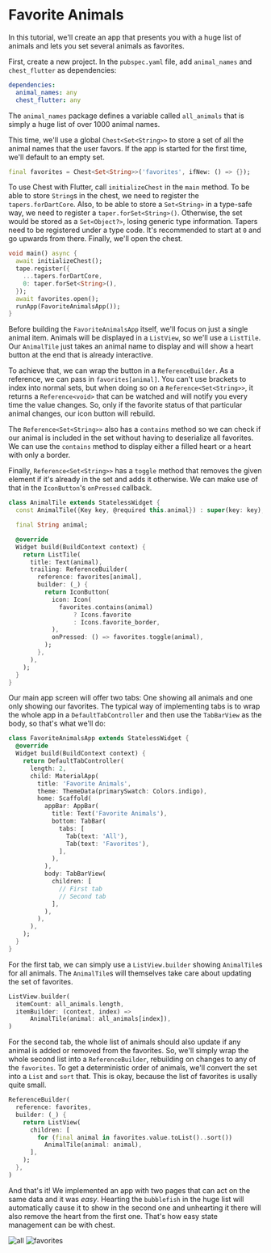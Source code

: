 # Favorite Animals

In this tutorial, we'll create an app that presents you with a huge list of animals and lets you set several animals as favorites.

First, create a new project.
In the `pubspec.yaml` file, add `animal_names` and `chest_flutter` as dependencies:

```yaml
dependencies:
  animal_names: any
  chest_flutter: any
```

The `animal_names` package defines a variable called `all_animals` that is simply a huge list of over 1000 animal names.

This time, we'll use a global `Chest<Set<String>>` to store a set of all the animal names that the user favors.
If the app is started for the first time, we'll default to an empty set.

```dart
final favorites = Chest<Set<String>>('favorites', ifNew: () => {});
```

To use Chest with Flutter, call `initializeChest` in the `main` method.
To be able to store `String`s in the chest, we need to register the `tapers.forDartCore`.
Also, to be able to store a `Set<String>` in a type-safe way, we need to register a `taper.forSet<String>()`.
Otherwise, the set would be stored as a `Set<Object?>`, losing generic type information.
Tapers need to be registered under a type code.
It's recommended to start at `0` and go upwards from there.
Finally, we'll open the chest.

```dart
void main() async {
  await initializeChest();
  tape.register({
    ...tapers.forDartCore,
    0: taper.forSet<String>(),
  });
  await favorites.open();
  runApp(FavoriteAnimalsApp());
}
```

Before building the `FavoriteAnimalsApp` itself, we'll focus on just a single animal item.
Animals will be displayed in a `ListView`, so we'll use a `ListTile`.
Our `AnimalTile` just takes an animal name to display and will show a heart button at the end that is already interactive.

To achieve that, we can wrap the button in a `ReferenceBuilder`.
As a reference, we can pass in `favorites[animal]`.
You can't use brackets to index into normal sets, but when doing so on a `Reference<Set<String>>`, it returns a `Reference<void>` that can be watched and will notify you every time the value changes.
So, only if the favorite status of that particular animal changes, our icon button will rebuild.

The `Reference<Set<String>>` also has a `contains` method so we can check if our animal is included in the set without having to deserialize all favorites.
We can use the `contains` method to display either a filled heart or a heart with only a border.

Finally, `Reference<Set<String>>` has a `toggle` method that removes the given element if it's already in the set and adds it otherwise.
We can make use of that in the `IconButton`'s `onPressed` callback.

```dart
class AnimalTile extends StatelessWidget {
  const AnimalTile({Key key, @required this.animal}) : super(key: key);

  final String animal;

  @override
  Widget build(BuildContext context) {
    return ListTile(
      title: Text(animal),
      trailing: ReferenceBuilder(
        reference: favorites[animal],
        builder: (_) {
          return IconButton(
            icon: Icon(
              favorites.contains(animal)
                  ? Icons.favorite
                  : Icons.favorite_border,
            ),
            onPressed: () => favorites.toggle(animal),
          );
        },
      ),
    );
  }
}
```

Our main app screen will offer two tabs: One showing all animals and one only showing our favorites.
The typical way of implementing tabs is to wrap the whole app in a `DefaultTabController` and then use the `TabBarView` as the body, so that's what we'll do:

```dart
class FavoriteAnimalsApp extends StatelessWidget {
  @override
  Widget build(BuildContext context) {
    return DefaultTabController(
      length: 2,
      child: MaterialApp(
        title: 'Favorite Animals',
        theme: ThemeData(primarySwatch: Colors.indigo),
        home: Scaffold(
          appBar: AppBar(
            title: Text('Favorite Animals'),
            bottom: TabBar(
              tabs: [
                Tab(text: 'All'),
                Tab(text: 'Favorites'),
              ],
            ),
          ),
          body: TabBarView(
            children: [
              // First tab
              // Second tab
            ],
          ),
        ),
      ),
    );
  }
}
```

For the first tab, we can simply use a `ListView.builder` showing `AnimalTile`s for all animals.
The `AnimalTile`s will themselves take care about updating the set of favorites.

```dart
ListView.builder(
  itemCount: all_animals.length,
  itemBuilder: (context, index) =>
      AnimalTile(animal: all_animals[index]),
)
```

For the second tab, the whole list of animals should also update if any animal is added or removed from the favorites.
So, we'll simply wrap the whole second list into a `ReferenceBuilder`, rebuilding on changes to any of the `favorites`.
To get a deterministic order of animals, we'll convert the set into a `List` and `sort` that.
This is okay, because the list of favorites is usally quite small.

```dart
ReferenceBuilder(
  reference: favorites,
  builder: (_) {
    return ListView(
      children: [
        for (final animal in favorites.value.toList()..sort())
          AnimalTile(animal: animal),
      ],
    );
  },
)
```

And that's it!
We implemented an app with two pages that can act on the same data and it was *easy*.
Hearting the `bubblefish` in the huge list will automatically cause it to show in the second one and unhearting it there will also remove the heart from the first one.
That's how easy state management can be with chest.

![all](../assets/favorite-animals-all.jpg)
![favorites](../assets/favorite-animals-favorites.jpg)
